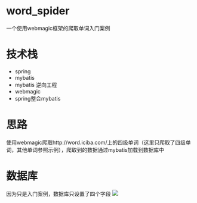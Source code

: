 # word_spider
一个使用webmagic框架的爬取单词入门案例

# 技术栈
- spring
- mybatis
- mybatis 逆向工程
- webmagic
- spring整合mybatis

# 思路
使用webmagic爬取http://word.iciba.com/上的四级单词（这里只爬取了四级单词，其他单词参照示例），爬取到的数据通过mybatis加载到数据库中

# 数据库
因为只是入门案例，数据库只设置了四个字段
![](https://exploit-typora.oss-cn-shenzhen.aliyuncs.com/img/20210903002746.png)

